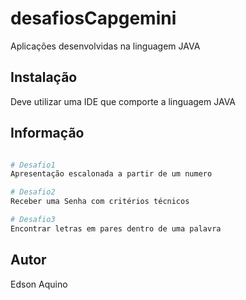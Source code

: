 # desafiosCapgemini
Aplicações desenvolvidas na linguagem JAVA

## Instalação
Deve utilizar uma IDE que comporte a linguagem JAVA

## Informação

``` python

# Desafio1 
Apresentação escalonada a partir de um numero

# Desafio2
Receber uma Senha com critérios técnicos

# Desafio3
Encontrar letras em pares dentro de uma palavra
```


## Autor
Edson Aquino
